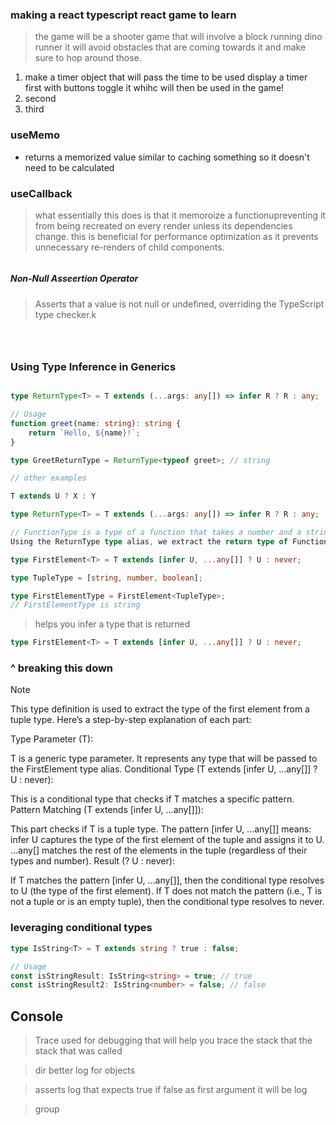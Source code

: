 ### making a react typescript react game to learn

> the game will be a shooter game that will involve a block running dino runner
> it will avoid obstacles that are coming towards it and make sure to hop around those.

1. make a timer object that will pass the time to be used display a timer first with buttons toggle it whihc will then be used in the game!
2. second
3. third

### useMemo

- returns a memorized value similar to caching something so it doesn't need to be calculated

### useCallback

> what essentially this does is that it memoroize a functionupreventing it from being recreated on every render unless its dependencies change.
> this is beneficial for performance optimization as it prevents unnecessary re-renders of child components.

```tsx

```

##### Non-Null Asseertion Operator

> Asserts that a value is not null or undefined, overriding the TypeScript type checker.k

```TypeScript




```

### Using Type Inference in Generics

```typescript

type ReturnType<T> = T extends (...args: any[]) => infer R ? R : any;

// Usage
function greet(name: string): string {
    return `Hello, ${name}!`;
}

type GreetReturnType = ReturnType<typeof greet>; // string

// other examples

T extends U ? X : Y

type ReturnType<T> = T extends (...args: any[]) => infer R ? R : any;

// FunctionType is a type of a function that takes a number and a string as arguments and returns a boolean.
Using the ReturnType type alias, we extract the return type of FunctionType, which is boolean.

type FirstElement<T> = T extends [infer U, ...any[]] ? U : never;

type TupleType = [string, number, boolean];

type FirstElementType = FirstElement<TupleType>;
// FirstElementType is string

```

> helps you infer a type that is returned

```typescript
type FirstElement<T> = T extends [infer U, ...any[]] ? U : never;
```

### ^ breaking this down

> [!NOTE]
> This type definition is used to extract the type of the first element from a tuple type. Here’s a step-by-step explanation of each part:

Type Parameter (T):

T is a generic type parameter. It represents any type that will be passed to the FirstElement type alias.
Conditional Type (T extends [infer U, ...any[]] ? U : never):

This is a conditional type that checks if T matches a specific pattern.
Pattern Matching (T extends [infer U, ...any[]]):

This part checks if T is a tuple type.
The pattern [infer U, ...any[]] means:
infer U captures the type of the first element of the tuple and assigns it to U.
...any[] matches the rest of the elements in the tuple (regardless of their types and number).
Result (? U : never):

If T matches the pattern [infer U, ...any[]], then the conditional type resolves to U (the type of the first element).
If T does not match the pattern (i.e., T is not a tuple or is an empty tuple), then the conditional type resolves to never.

### leveraging conditional types

```typescript
type IsString<T> = T extends string ? true : false;

// Usage
const isStringResult: IsString<string> = true; // true
const isStringResult2: IsString<number> = false; // false
```

## Console

> Trace
> used for debugging that will help you trace the stack that the stack that was called

> dir
> better log for objects

> asserts
> log that expects true if false as first argument it will be log

> group

